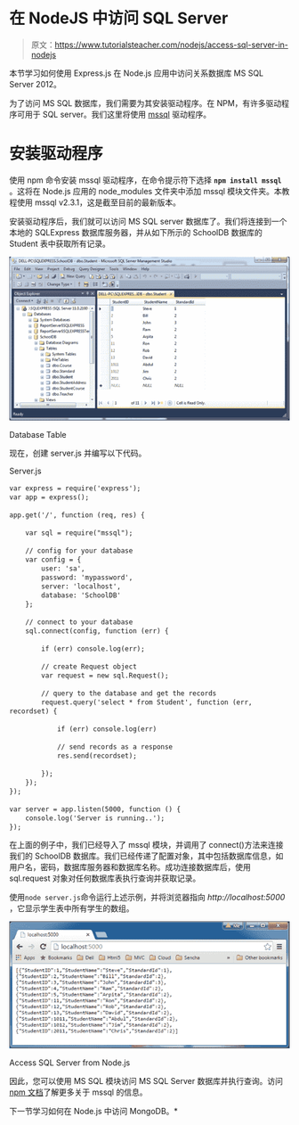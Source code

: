 # 在 NodeJS 中访问 SQL Server

> 原文：<https://www.tutorialsteacher.com/nodejs/access-sql-server-in-nodejs>

本节学习如何使用 Express.js 在 Node.js 应用中访问关系数据库 MS SQL Server 2012。

为了访问 MS SQL 数据库，我们需要为其安装驱动程序。在 NPM，有许多驱动程序可用于 SQL server。我们这里将使用 [mssql](https://www.npmjs.com/package/mssql) 驱动程序。

# 安装驱动程序

使用 npm 命令安装 mssql 驱动程序，在命令提示符下选择 **`npm install mssql`** 。这将在 Node.js 应用的 node_modules 文件夹中添加 mssql 模块文件夹。本教程使用 mssql v2.3.1，这是截至目前的最新版本。

安装驱动程序后，我们就可以访问 MS SQL server 数据库了。我们将连接到一个本地的 SQLExpress 数据库服务器，并从如下所示的 SchoolDB 数据库的 Student 表中获取所有记录。

[![Sample Database Table](img/71b2e6a6b1b2258ac645c8c64b6b7897.png)](../../Content/images/nodejs/nodejs-sqlserver2.png)

Database Table



现在，创建 server.js 并编写以下代码。

Server.js 

```
var express = require('express');
var app = express();

app.get('/', function (req, res) {

    var sql = require("mssql");

    // config for your database
    var config = {
        user: 'sa',
        password: 'mypassword',
        server: 'localhost', 
        database: 'SchoolDB' 
    };

    // connect to your database
    sql.connect(config, function (err) {

        if (err) console.log(err);

        // create Request object
        var request = new sql.Request();

        // query to the database and get the records
        request.query('select * from Student', function (err, recordset) {

            if (err) console.log(err)

            // send records as a response
            res.send(recordset);

        });
    });
});

var server = app.listen(5000, function () {
    console.log('Server is running..');
}); 
```

在上面的例子中，我们已经导入了 mssql 模块，并调用了 connect()方法来连接我们的 SchoolDB 数据库。我们已经传递了配置对象，其中包括数据库信息，如用户名，密码，数据库服务器和数据库名称。成功连接数据库后，使用 sql.request 对象对任何数据库表执行查询并获取记录。

使用`node server.js`命令运行上述示例，并将浏览器指向 *http://localhost:5000* ，它显示学生表中所有学生的数组。

[![](img/7155457aff2e897c006a53bd7ceefe9b.png)](../../Content/images/nodejs/nodejs-sqlserver3.png)

Access SQL Server from Node.js



因此，您可以使用 MS SQL 模块访问 MS SQL Server 数据库并执行查询。访问 [npm 文档](https://www.npmjs.com/package/mssql)了解更多关于 mssql 的信息。

下一节学习如何在 Node.js 中访问 MongoDB。*